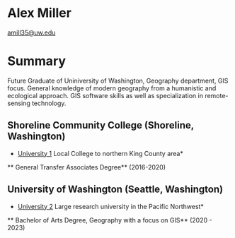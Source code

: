 # Alex Miller

amill35@uw.edu

# Summary

Future Graduate of Uniniversity of Washington, Geography department, GIS focus. General knowledge of modern geography from a humanistic and ecological approach. GIS software skills as well as specialization in remote-sensing technology.


## Shoreline Community College (Shoreline, Washington)

* [University 1][] Local College to northern King County area*

** General Transfer Associates Degree** (2016-2020)


## University of Washington (Seattle, Washington)
* [University 2][] Large research university in the Pacific Northwest*

** Bachelor of Arts Degree, Geography with a focus on GIS** (2020 - 2023)

[University 1]: https://www.shoreline.edu/
[University 2]: https://www.washington.edu/